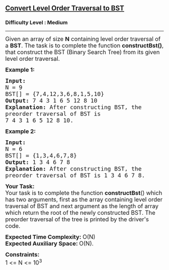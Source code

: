 <h2><a href="https://www.geeksforgeeks.org/problems/convert-level-order-traversal-to-bst/1?utm_source=geeksforgeeks&utm_medium=ml_article_practice_tab&utm_campaign=article_practice_tab">Convert Level Order Traversal to BST</a></h2><h3>Difficulty Level : Medium</h3><hr><div class="problems_problem_content__Xm_eO"><p><span style="font-size:18px">Given an array of size <strong>N</strong> containing level order traversal of a <strong>BST</strong>. The task is to complete the function <strong>constructBst()</strong>, that construct the BST (Binary Search Tree) from its given level order traversal.</span></p>

<p><span style="font-size:18px"><strong>Example 1:</strong></span></p>

<pre><span style="font-size:18px"><strong>Input:
</strong>N = 9
BST[] = {7,4,12,3,6,8,1,5,10}
<strong>Output: </strong>7 4 3 1 6 5 12 8 10<strong>
Explanation: </strong>After constructing BST, the
preorder traversal of BST is
7 4 3 1 6 5 12 8 10.</span>
</pre>

<p><span style="font-size:18px"><strong>Example 2:</strong></span></p>

<pre><span style="font-size:18px"><strong>Input:
</strong>N = 6
BST[] = {1,3,4,6,7,8}
<strong>Output: </strong>1 3 4 6 7 8<strong>
Explanation: </strong>After constructing BST, the
preorder traversal of BST is 1 3 4 6 7 8.</span></pre>

<p><span style="font-size:18px"><strong>Your Task:</strong><br>
Your task is to complete the function <strong>constructBst</strong>() which has two arguments, first as the array containing level order traversal of BST and next argument as the length of array which return the root of the newly constructed BST. The preorder traversal of the tree is printed by the driver's code.</span></p>

<p><span style="font-size:18px"><strong>Expected Time Complexity:&nbsp;</strong>O(N)<br>
<strong>Expected Auxiliary Space:&nbsp;</strong>O(N).</span></p>

<p><span style="font-size:18px"><strong>Constraints:</strong><br>
1 &lt;= N &lt;= 10<sup>3</sup></span></p>
</div>